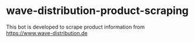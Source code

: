 # wave-distribution-product-scraping
This bot is developed to scrape product information from https://www.wave-distribution.de
